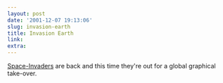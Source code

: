 ```yaml
---
layout: post
date: '2001-12-07 19:13:06'
slug: invasion-earth
title: Invasion Earth
link: 
extra: 
---
```


[Space-Invaders](http://www.space-invaders.com) are back and this time they're out for a global graphical take-over.